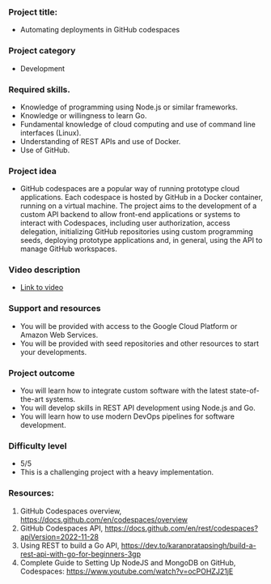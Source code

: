 
### Project title:
* Automating deployments in GitHub codespaces

### Project category
* Development

### Required skills.
*	Knowledge of programming using Node.js or similar frameworks.
*	Knowledge or willingness to learn Go.
*	Fundamental knowledge of cloud computing and use of command line interfaces (Linux).
*	Understanding of REST APIs and use of Docker.
*	Use of GitHub.

### Project idea
*	GitHub codespaces are a popular way of running prototype cloud applications. Each codespace is hosted by GitHub in a Docker container, running on a virtual machine. The project aims to the development of a custom API backend to allow front-end applications or systems to interact with Codespaces, including user authorization, access delegation, initializing GitHub repositories using custom programming seeds, deploying prototype applications and, in general, using the API to manage GitHub workspaces.

### Video description
* [Link to video](https://www.dropbox.com/s/epdygv7iwaqy9i7/WIN_20231003_11_33_58_Pro.mp4?dl=0) 

### Support and resources
*	You will be provided with access to the Google Cloud Platform or Amazon Web Services.
*	You will be provided with seed repositories and other resources to start your developments.

### Project outcome
*	You will learn how to integrate custom software with the latest state-of-the-art systems.
*	You will develop skills in REST API development using Node.js and Go.
*	You will learn how to use modern DevOps pipelines for software development.

### Difficulty level
*	5/5
*	This is a challenging project with a heavy implementation.

### Resources:

 1. GitHub Codespaces overview, https://docs.github.com/en/codespaces/overview
 2. GitHub Codespaces API, https://docs.github.com/en/rest/codespaces?apiVersion=2022-11-28
 3. Using REST to build a Go API, https://dev.to/karanpratapsingh/build-a-rest-api-with-go-for-beginners-3gp
 4. Complete Guide to Setting Up NodeJS and MongoDB on GitHub, Codespaces: https://www.youtube.com/watch?v=ocPOHZJ21jE

